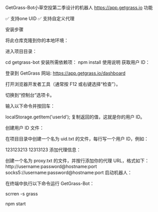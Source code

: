 
GetGrass-Bot小草空投第二季设计的机器人
https://app.getgrass.io
功能

✅ 支持one UID
✅ 支持自定义代理

安装步骤

将此仓库克隆到你的本地环境：

进入项目目录：

cd getgrass-bot
安装所需依赖项：
npm install
使用说明
获取用户 ID：


登录到 GetGrass 网站: https://app.getgrass.io/dashboard

打开浏览器开发者工具（通常按 F12 或右键选择“检查”）。

切换到“控制台”选项卡。

输入以下命令并按回车：

localStorage.getItem('userId');
复制返回的值，这就是你的用户 ID。

创建用户 ID 文件：

在项目目录中创建一个名为 uid.txt 的文件，每行写一个用户 ID，例如：

123123213
12313123
添加代理信息：

创建一个名为 proxy.txt 的文件，并按行添加你的代理 URL，格式如下：
http://username:password@hostname:port
socks5://username:password@hostname:port
启动机器人：

在终端中执行以下命令运行 GetGrass-Bot：

scrren -s grass

npm start
